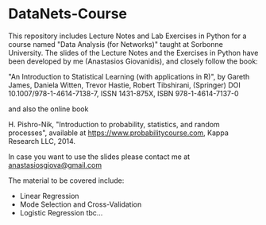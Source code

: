 # DataNets-Course
This repository includes Lecture Notes and Lab Exercises in Python for a course named "Data Analysis (for Networks)" taught at Sorbonne University. 
The slides of the Lecture Notes and the Exercises in Python have been developed by me (Anastasios Giovanidis), and closely follow the book:

"An Introduction to Statistical Learning (with applications in R)", by Gareth James, Daniela Witten, Trevor Hastie, Robert Tibshirani, (Springer) DOI 10.1007/978-1-4614-7138-7, ISSN 1431-875X, ISBN 978-1-4614-7137-0

and also the online book

H. Pishro-Nik, "Introduction to probability, statistics, and random processes", available at https://www.probabilitycourse.com, Kappa Research LLC, 2014.

In case you want to use the slides please contact me at anastasiosgiova@gmail.com

The material to be covered include:
- Linear Regression
- Mode Selection and Cross-Validation
- Logistic Regression
tbc...
